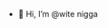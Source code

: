 - 👋 Hi, I’m @wite nigga


<!---
miki669/miki669 is a ✨ special ✨ repository because its `README.md` (this file) appears on your GitHub profile.
You can click the Preview link to take a look at your changes.
--->
